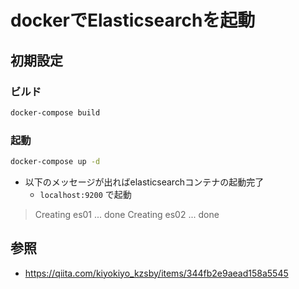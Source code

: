 # dockerでElasticsearchを起動


## 初期設定


### ビルド

```sh
docker-compose build
```

### 起動

```sh
docker-compose up -d
```

- 以下のメッセージが出ればelasticsearchコンテナの起動完了
  - `localhost:9200` で起動

> Creating es01 ... done
> Creating es02 ... done


## 参照

- https://qiita.com/kiyokiyo_kzsby/items/344fb2e9aead158a5545
